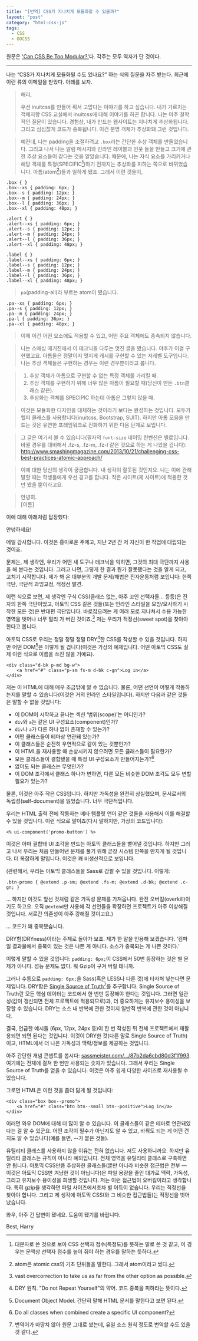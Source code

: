 ```yaml
---
title: "[번역] CSS가 지나치게 모듈화할 수 있을까?"
layout: "post"
category: "html-css-js"
tags: 
  - CSS
  - OOCSS
---
```


원문은 ['Can CSS Be Too Modular?'](http://csswizardry.com/2015/03/can-css-be-too-modular/)다. 각주는 모두 역자가 단 것이다. 

------------

나는 “CSS가 지나치게 모듈화될 수도 있나요?” 하는 식의 질문을 자주 받는다. 최근에 이런 류의 이메일을 받았다. 아래를 보자.

> 해리,
>
> 우선 inuitcss를 만들어 줘서 고맙다는 이야기를 하고 싶습니다. 내가 가르치는 객체지향 CSS 교실에서 inuitcss에 대해 이야기를 하곤 합니다. 나는 아주 철학적인 질문이 있습니다. 경험상, 내가 만드는 웹사이트는 지나치게 추상화됩니다. 그리고 심심찮게 코드가 중복됩니다. 이건 분명 객체가 추상화돼 그런 것입니다. 

> 예컨대, 나는 padding을 조절하려고 `.box`라는 간단한 추상 객체를 만들었습니다. 그리고 나서 나는 알림 메시지와 인라인 레이블과 인풋 들을 만들고 크기에 관한 추상 요소들이 같다는 것을 알았습니다. 때문에, 나는 자식 요소를 가리키거나 해당 객체를 특정(SPECIFIC[^1])하기 전까지는 추상화를 피하는 쪽으로 바뀌었습니다. 아톰(atom[^2])들과 일하게 됐죠. 그래서 이런 것들이,

	.box { }
	.box--xs { padding: 6px; }
	.box--s { padding: 12px; }
	.box--m { padding: 24px; }
	.box--l { padding: 36px; }
	.box--xl { padding: 48px; }
	  
	.alert { }
	.alert--xs { padding: 6px; }
	.alert--s { padding: 12px; }
	.alert--m { padding: 24px; }
	.alert--l { padding: 36px; }
	.alert--xl { padding: 48px; }
	  
	.label { }
	.label--xs { padding: 6px; }
	.label--s { padding: 12px; }
	.label--m { padding: 24px; }
	.label--l { padding: 36px; }
	.label--xl { padding: 48px; }

> `pa`(padding-all)라 부르는 atom이 됐습니다. 

	.pa--xs { padding: 6px; }
	.pa--s { padding: 12px; }
	.pa--m { padding: 24px; }
	.pa-l { padding: 36px; }
	.pa--xl { padding: 48px; }

> 이제 이건 어떤 요소에도 적용할 수 있고, 어떤 주요 객체에도 종속되지 않습니다. 

> 나는 스매싱 매거진에서 이 테크닉을 다루는 멋진 글을 봤습니다. 야후가 이걸 구현했고요. 아톰들은 정말이지 멋지게 캐시를 구현할 수 있는 저레벨 도구입니다. 나는 추상 객체들은 구현하는 경우는 이런 경우뿐이라고 봅니다. 

> 1. 추상 객체가 아톰으로 구현할 수 없는 특정 객체를 가리킬 때.
> 2. 추상 객체를 구현하기 위해 너무 많은 아톰이 필요할 때(당신이 만든 `.btn`클래스 같은).
> 3. 추상화는 객체를 SPECIPIC 하는데 아톰은 그렇지 않을 때. 

> 이것은 모듈화한 디자인을 대체하는 것이라기 보다는 완성하는 것입니다. 모두가 헬퍼 클래스를 사용합니다(inuitcss, Bootstrap, SUIT). 하지만 아톰 모음을 만드는 것은 유연한 프레임워크로 진화하기 위한 다음 단계로 보입니다. 

> 그 글은 여기서 볼 수 있습니다(필자의 `font-size` 네이밍 컨벤션은 별로입니다. 바뀔 경우를 대비해서 .fz-s, .fz-m, .fz-l 같은 것으로 하는 게 나았을 겁니다): <http://www.smashingmagazine.com/2013/10/21/challenging-css-best-practices-atomic-approach/>

> 이에 대한 당신의 생각이 궁금합니다. 내 생각이 잘못된 것인지요. 나는 이에 관해 말할 때는 학생들에게 우선 경고를 합니다. 작은 사이트(제 사이트)에 적용한 것만 봤을 뿐이라고요.

> 안녕히.  
> [이름]

이에 대해 아래처럼 답장했다:

안녕하세요!

메일 감사합니다. 이것은 흥미로운 주제고, 지난 2년 간 저 자신이 한 작업에 대립되는 것이죠. 

문제는, 제 생각엔, 우리가 어떤 새 도구나 테크닉을 익히면, 그것의 최대 극단까지 사용을 해 본다는 것입니다. 그러고 나면, 그렇게 한 결과 뭔가 잘못됐다는 것을 알게 되고, 고치기 시작합니다. 제가 봐 온 대부분의 개발 문제/해법은 진자운동처럼 보입니다: 한쪽 극단, 극단적 과잉교정, 적정선 발견.

이런 식으로 보면, 제 생각엔 구식 CSS(클래스 없는, 아주 꼬인 선택자들… 등등)은 진자의 한쪽 극단이었고, 아토믹 CSS 깉은 것들(또는 인라인 스타일을 모방/모사하기 시작한 모든 것)은 반대편 극단입니다. 바로잡으려는 게 여러 모로 지나쳐서 수용 가능한 영역을 벗어나 너무 멀리 가 버린 것이죠.[^3] 저는 우리가 적정선(sweet spot)을 찾아야 한다고 봅니다. 

아토믹 CSS로 우리는 정말 정말 정말 DRY[^4]한 CSS를 작성할 수 있을 것입니다. 하지만 어떤 DOM[^5]은 이렇게 될 겁니다(이것은 가상의 예제입니다. 어떤 아토믹 CSS도 실제 이런 식으로 이름을 쓰진 않을 거예요). 

    <div class="d-bk p-md bg-w">
        <a href="#" class="p-sm fs-m d-bk c-gn">Log in</a>
    </div>

저는 이 HTML에 대해 매우 조금밖에 알 수 없습니다. 물론, 어떤 선언이 어떻게 작동하는지를 말할 수 있습니다(이것은 거의 인라인 스타일입니다). 하지만 다음과 같은 것들은 말할 수 없을 것입니다:

- 이 DOM이 시작하고 끝나는 섹션 ‘범위(scope)’는 어디인가?
- `div`와 `a`는 같은 UI 구성요소(component)인가?
- `div`나 `a`가 다른 하나 없이 존재할 수 있는가?
- 어떤 클래스들이 테마상 연관돼 있는가?
- 이 클래스들은 순전히 우연적으로 같이 있는 것뿐인가?
- 이 HTML을 재사용할 때 손상시키지 않으려면 모든 클래스들이 필요한가?
- 모든 클래스들이 결합됐을 때 특정 UI 구성요소가 만들어지는가?[^6]
- 없어도 되는 클래스는 무엇인가?
- 이 DOM 조각에서 클래스 하나가 변하면, 다른 모든 비슷한 DOM 조각도 모두 변할 필요가 있는가?

물론, 이것은 아주 작은 CSS입니다. 하지만 가독성을 완전히 상실했으며, 문서로서의 독립성(self-document)을 잃었습니다. 너무 극단적입니다. 

우리는 HTML 출력 전에 작동하는 메타 템플릿 언어 같은 것들을 사용해서 이를 해결할 수 있을 것입니다. 이런 식으로 말이죠(다시 말하지만, 가상의 코드입니다):

    <% ui-component('promo-button') %>

이것은 아마 결합돼 UI 조각을 만드는 아토믹 클래스들을 뱉어낼 것입니다. 하지만 그러고 나서 우리는 처음 만들어낸 문제를 풀기 위해 곧장 시스템 안쪽을 만지게 될 것입니다. 더 복잡하게 말입니다. 이것은 꽤 비생산적으로 보입니다. 

(관련해서, 우리는 아토믹 클래스들을 Sass로 감쌀 수 있을 것입니다. 이렇게:

    .btn-promo { @extend .p-sm; @extend .fs-m; @extend .d-bk; @extend .c-gn; }

… 하지만 이것도 앞선 것처럼 같은 가독성 문제를 가져옵니다. 완전 오버킬(overkill)이기도 하고요. 오직 `@extend`만 사용해 각 선언들을 확장하면 프로젝트가 아주 이상해질 것입니다. 서로간 의존성이 아주 강해질 것이고요.)

… 코드가 꽤 중복됐습니다. 

DRY함(DRYness)이라는 주제로 돌아가 보죠. 제가 한 말을 인용해 보겠습니다. ‘컴파일 결과물에서 중복이 있는 것은 나쁜 게 아니다. 소스가 중복되는 게 나쁜 것이다.’

이렇게 말할 수 있을 것입니다: `padding: 6px;`이 CSS에서 50번 등장하는 것은 별 문제가 아니다. 성능 문제도 없다. 뭐 Gzip이 구겨 버릴 테니까. 

그러나 수동으로 `padding: 6px;`을 Sass(혹은 LESS나 다른 것)에 타자쳐 넣는다면 문제입니다. DRY함은 [Single Source of Truth](https://en.wikipedia.org/w/index.php?title=Single_Source_of_Truth)[^7]를 추구합니다. Single Source of Truth란 모든 핵심 데이터는 코드에서 한 번만 등장해야 한다는 것입니다. 그러면 일관성(값이 갱신되면 전체 프로젝트에 적용되므로)과, 더 중요하게는 유지보수 용이성을 보장할 수 있습니다. DRY는 소스 내 반복에 관한 것이지 일반적 반복에 관한 것이 아닙니다. 

결국, 언급한 예시들 (6px, 12px, 24px 등)이 한 번 작성된 뒤 전체 프로젝트에서 재활용되면 되면 된다는 것입니다. 이것이 DRY한 것(다른 말로 Single Source of Truth)이고, HTML에서 더 나은 가독성과 맥락/정보를 제공하는 것입니다. 

아주 간단한 개념 콘셉트를 봅시다: [sassmeister.com/…/87b2da6cbd80d3f1f993](http://sassmeister.com/gist/87b2da6cbd80d3f1f993). 여기에는 전체에 걸쳐 한 번만 사용되는 숫자가 있습니다. 그래서 우리는 Single Source of Truth를 얻을 수 있습니다. 이것은 아주 쉽게 다양한 사이즈로 재사용될 수 있습니다. 

그로면 HTML은 이런 것을 좀더 닮게 될 것입니다: 

    <div class="box box--promo">
        <a href="#" class="btn btn--small btn--positive">Log in</a>
    </div>

이러면 와우 DOM에 대해 더 많이 알 수 있습니다. 이 클래스들이 같은 테마로 연관돼있다는 걸 알 수 있군요. 어떤 조각이 필수가 아닌지도 알 수 있고, 바꿔도 되는 게 어떤 건지도 알 수 있습니다(예를 들면, --가 붙은 것들).

유틸리티 클래스를 사용하지 않을 이유는 전혀 없습니다. 저도 사용하니까요. 하지만 유틸리티 클래스는 규칙이 아니라 예외입니다. 전체 영역을 유틸리티 클래스로 구축하면 안 됩니다. 아토믹 CSS만큼 추상화한 클래스들(뿐만 아니라 비슷한 접근법은 전부 — 이것은 아토믹 CSS만 겨냥한 것이 아닙니다)은 파일 용량을 줄인 대가로 맥락, 가독성, 그리고 유지보수 용이성을 희생할 것입니다. 저는 이런 접근법이 오버킬이라고 생각합니다. 특히 gzip을 생각하면 파일 사이즈에서조차 별 이득이 없습니다. 우리는 적정선을 찾아야 합니다. 그리고 제 생각에 아토믹 CSS(와 그 비슷한 접근법들)는 적정선을 벗어났습니다. 

와우, 아주 긴 답변이 됐네요. 도움이 됐기를 바랍니다. 

Best,
Harry

[^1]: 대문자로 쓴 것으로 보아 CSS 선택자 점수(특정도)를 뜻하는 말로 쓴 것 같고, 이 경우는 문맥상 선택자 점수를 높이 줘야 하는 경우를 말하는 듯하다. 
[^2]: atom은 atomic css의 기초 단위들을 말한다. 그래서 atom이라고 썼다. 
[^3]: vast overcorrection to take us as far from the other option as possible.
[^4]: DRY 원칙. ”Do not Repeat Yourself”의 약어. 코드 중복을 피하라는 뜻이다. 
[^5]: Document Object Model. 간단히 말해 HTML 문서를 말한다고 보면 된다. 
[^6]: Do all classes when combined create a specific UI component?
[^7]: 번역어가 마땅치 않아 원문 그대로 썼는데, 유일 소스 원칙 정도로 번역할 수도 있을 것 같다. 